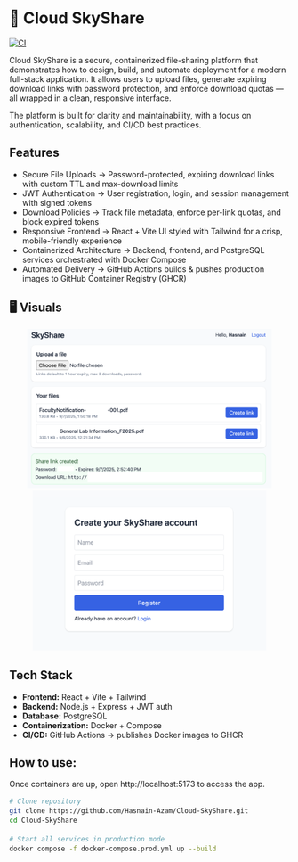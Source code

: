 # 🌌 Cloud SkyShare

[![CI](https://github.com/Hasnain-Azam/Cloud-SkyShare/actions/workflows/docker-build.yml/badge.svg)](https://github.com/Hasnain-Azam/Cloud-SkyShare/actions)

Cloud SkyShare is a secure, containerized file-sharing platform that demonstrates how to design, build, and automate deployment for a modern full-stack application.
It allows users to upload files, generate expiring download links with password protection, and enforce download quotas — all wrapped in a clean, responsive interface.

The platform is built for clarity and maintainability, with a focus on authentication, scalability, and CI/CD best practices.

## Features
-	Secure File Uploads → Password-protected, expiring download links with custom TTL and max-download limits
-	JWT Authentication → User registration, login, and session management with signed tokens
-	Download Policies → Track file metadata, enforce per-link quotas, and block expired tokens
-	Responsive Frontend → React + Vite UI styled with Tailwind for a crisp, mobile-friendly experience
-	Containerized Architecture → Backend, frontend, and PostgreSQL services orchestrated with Docker Compose
- Automated Delivery → GitHub Actions builds & pushes production images to GitHub Container Registry (GHCR)

## 🖥️ Visuals
<p align="center">
  <img src="docs/screenshots/dashboard.png" width="440"/>
  <img src="docs/screenshots/login.png" width="420"/>
</p>

##  Tech Stack
- **Frontend:** React + Vite + Tailwind  
- **Backend:** Node.js + Express + JWT auth  
- **Database:** PostgreSQL  
- **Containerization:** Docker + Compose  
- **CI/CD:** GitHub Actions → publishes Docker images to GHCR  

## How to use:
Once containers are up, open http://localhost:5173 to access the app.
```bash
# Clone repository
git clone https://github.com/Hasnain-Azam/Cloud-SkyShare.git
cd Cloud-SkyShare

# Start all services in production mode
docker compose -f docker-compose.prod.yml up --build

